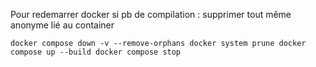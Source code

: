 Pour redemarrer docker si pb de compilation :
supprimer tout même anonyme lié au container

``docker compose down -v --remove-orphans
docker system prune
docker compose up --build
docker compose stop
``
